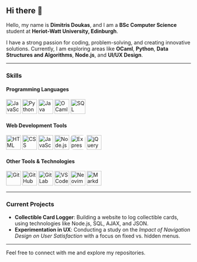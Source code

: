 ## Hi there 👋  

Hello, my name is **Dimitris Doukas**, and I am a **BSc Computer Science** student at **Heriot-Watt University, Edinburgh**.  

I have a strong passion for coding, problem-solving, and creating innovative solutions. Currently, I am exploring areas like **OCaml**, **Python**, **Data Structures and Algorithms**, **Node.js**, and **UI/UX Design**.  

---

### **Skills**  
#### **Programming Languages**  
<p>
  <img src="https://cdn.jsdelivr.net/gh/devicons/devicon/icons/javascript/javascript-original.svg" alt="JavaScript" width="40" height="40"/>  
  <img src="https://cdn.jsdelivr.net/gh/devicons/devicon/icons/python/python-original.svg" alt="Python" width="40" height="40"/>  
  <img src="https://cdn.jsdelivr.net/gh/devicons/devicon/icons/java/java-original.svg" alt="Java" width="40" height="40"/>  
  <img src="https://cdn.jsdelivr.net/gh/devicons/devicon/icons/ocaml/ocaml-original.svg" alt="OCaml" width="40" height="40"/>  
  <img src="https://cdn.jsdelivr.net/gh/devicons/devicon/icons/mysql/mysql-original.svg" alt="SQL" width="40" height="40"/>
</p>  

#### **Web Development Tools**  
<p>
  <img src="https://cdn.jsdelivr.net/gh/devicons/devicon/icons/html5/html5-original.svg" alt="HTML" width="40" height="40"/>  
  <img src="https://cdn.jsdelivr.net/gh/devicons/devicon/icons/css3/css3-original.svg" alt="CSS" width="40" height="40"/>  
  <img src="https://cdn.jsdelivr.net/gh/devicons/devicon/icons/javascript/javascript-original.svg" alt="JavaScript" width="40" height="40"/>  
  <img src="https://cdn.jsdelivr.net/gh/devicons/devicon/icons/nodejs/nodejs-original.svg" alt="Node.js" width="40" height="40"/>  
  <img src="https://cdn.jsdelivr.net/gh/devicons/devicon/icons/express/express-original-wordmark.svg" alt="Express.js" width="40" height="40" style="background-color: white; border-radius: 8px;"/>
  <img src="https://cdn.jsdelivr.net/gh/devicons/devicon/icons/jquery/jquery-original.svg" alt="jQuery" width="40" height="40"/>  
</p>  

#### **Other Tools & Technologies**  
<p>
  <img src="https://cdn.jsdelivr.net/gh/devicons/devicon/icons/git/git-original.svg" alt="Git" width="40" height="40"/>  
  <img src="https://cdn.jsdelivr.net/gh/devicons/devicon/icons/github/github-original.svg" alt="GitHub" width="40" height="40"/>  
  <img src="https://cdn.jsdelivr.net/gh/devicons/devicon/icons/gitlab/gitlab-original.svg" alt="GitLab" width="40" height="40"/>  
  <img src="https://cdn.jsdelivr.net/gh/devicons/devicon/icons/vscode/vscode-original.svg" alt="VS Code" width="40" height="40"/>  
  <img src="https://cdn.jsdelivr.net/gh/devicons/devicon/icons/neovim/neovim-original.svg" alt="Neovim" width="40" height="40"/>  
  <img src="https://cdn.jsdelivr.net/gh/devicons/devicon/icons/markdown/markdown-original.svg" alt="Markdown" width="40" height="40"/>  
</p>  

---

### **Current Projects**  
- **Collectible Card Logger**: Building a website to log collectible cards, using technologies like Node.js, SQL, AJAX, and JSON.  
- **Experimentation in UX**: Conducting a study on the *Impact of Navigation Design on User Satisfaction* with a focus on fixed vs. hidden menus. 
---
  
Feel free to connect with me and explore my repositories.
